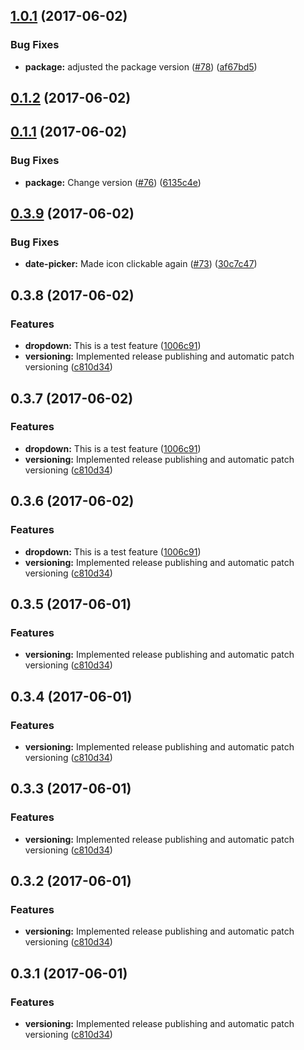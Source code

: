 <a name="1.0.1"></a>
## [1.0.1](https://github.com/wholesale-design-system/components/compare/0.1.2...v1.0.1) (2017-06-02)


### Bug Fixes

* **package:** adjusted the package version ([#78](https://github.com/wholesale-design-system/components/issues/78)) ([af67bd5](https://github.com/wholesale-design-system/components/commit/af67bd5))



<a name="0.1.2"></a>
## [0.1.2](https://github.com/wholesale-design-system/components/compare/0.1.1...v0.1.2) (2017-06-02)



<a name="0.1.1"></a>
## [0.1.1](https://github.com/wholesale-design-system/components/compare/0.3.9...v0.1.1) (2017-06-02)


### Bug Fixes

* **package:** Change version ([#76](https://github.com/wholesale-design-system/components/issues/76)) ([6135c4e](https://github.com/wholesale-design-system/components/commit/6135c4e))



<a name="0.3.9"></a>
## [0.3.9](https://github.com/wholesale-design-system/components/compare/0.3.8...v0.3.9) (2017-06-02)


### Bug Fixes

* **date-picker:** Made icon clickable again ([#73](https://github.com/wholesale-design-system/components/issues/73)) ([30c7c47](https://github.com/wholesale-design-system/components/commit/30c7c47))



<a name="0.3.8"></a>
## 0.3.8 (2017-06-02)


### Features

* **dropdown:** This is a test feature ([1006c91](https://github.com/wholesale-design-system/components/commit/1006c91))
* **versioning:** Implemented release publishing and automatic patch versioning ([c810d34](https://github.com/wholesale-design-system/components/commit/c810d34))



<a name="0.3.7"></a>
## 0.3.7 (2017-06-02)


### Features

* **dropdown:** This is a test feature ([1006c91](https://github.com/wholesale-design-system/components/commit/1006c91))
* **versioning:** Implemented release publishing and automatic patch versioning ([c810d34](https://github.com/wholesale-design-system/components/commit/c810d34))



<a name="0.3.6"></a>
## 0.3.6 (2017-06-02)


### Features

* **dropdown:** This is a test feature ([1006c91](https://github.com/wholesale-design-system/components/commit/1006c91))
* **versioning:** Implemented release publishing and automatic patch versioning ([c810d34](https://github.com/wholesale-design-system/components/commit/c810d34))



<a name="0.3.5"></a>
## 0.3.5 (2017-06-01)


### Features

* **versioning:** Implemented release publishing and automatic patch versioning ([c810d34](https://github.com/wholesale-design-system/components/commit/c810d34))



<a name="0.3.4"></a>
## 0.3.4 (2017-06-01)


### Features

* **versioning:** Implemented release publishing and automatic patch versioning ([c810d34](https://github.com/wholesale-design-system/components/commit/c810d34))



<a name="0.3.3"></a>
## 0.3.3 (2017-06-01)


### Features

* **versioning:** Implemented release publishing and automatic patch versioning ([c810d34](https://github.com/wholesale-design-system/components/commit/c810d34))



<a name="0.3.2"></a>
## 0.3.2 (2017-06-01)


### Features

* **versioning:** Implemented release publishing and automatic patch versioning ([c810d34](https://github.com/wholesale-design-system/components/commit/c810d34))



<a name="0.3.1"></a>
## 0.3.1 (2017-06-01)


### Features

* **versioning:** Implemented release publishing and automatic patch versioning ([c810d34](https://github.com/wholesale-design-system/components/commit/c810d34))



